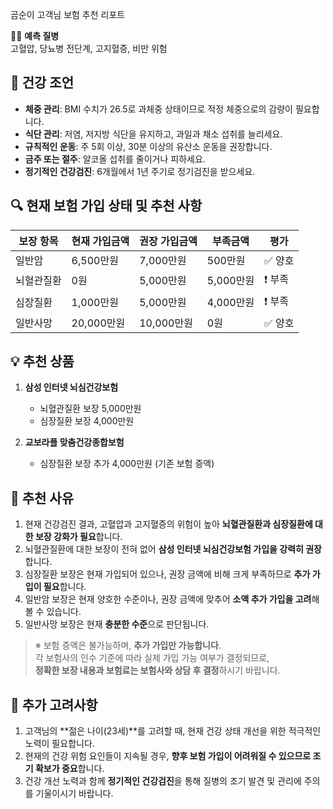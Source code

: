 곰순이 고객님 보험 추천 리포트

🧑‍⚕️ **예측 질병**  
고혈압, 당뇨병 전단계, 고지혈증, 비만 위험

## 📌 건강 조언

- **체중 관리**: BMI 수치가 26.5로 과체중 상태이므로 적정 체중으로의 감량이 필요합니다.
- **식단 관리**: 저염, 저지방 식단을 유지하고, 과일과 채소 섭취를 늘리세요.
- **규칙적인 운동**: 주 5회 이상, 30분 이상의 유산소 운동을 권장합니다.
- **금주 또는 절주**: 알코올 섭취를 줄이거나 피하세요.
- **정기적인 건강검진**: 6개월에서 1년 주기로 정기검진을 받으세요.

## 🔍 현재 보험 가입 상태 및 추천 사항

| 보장 항목  | 현재 가입금액 | 권장 가입금액 | 부족금액  | 평가    |
| ---------- | ------------- | ------------- | --------- | ------- |
| 일반암     | 6,500만원     | 7,000만원     | 500만원   | ✅ 양호 |
| 뇌혈관질환 | 0원           | 5,000만원     | 5,000만원 | ❗ 부족 |
| 심장질환   | 1,000만원     | 5,000만원     | 4,000만원 | ❗ 부족 |
| 일반사망   | 20,000만원    | 10,000만원    | 0원       | ✅ 양호 |

## 💡 추천 상품

1. **삼성 인터넷 뇌심건강보험**

   - 뇌혈관질환 보장 5,000만원
   - 심장질환 보장 4,000만원

2. **교보라플 맞춤건강종합보험**
   - 심장질환 보장 추가 4,000만원 (기존 보험 증액)

## 💬 추천 사유

1. 현재 건강검진 결과, 고혈압과 고지혈증의 위험이 높아 **뇌혈관질환과 심장질환에 대한 보장 강화가 필요**합니다.
2. 뇌혈관질환에 대한 보장이 전혀 없어 **삼성 인터넷 뇌심건강보험 가입을 강력히 권장**합니다.
3. 심장질환 보장은 현재 가입되어 있으나, 권장 금액에 비해 크게 부족하므로 **추가 가입이 필요**합니다.
4. 일반암 보장은 현재 양호한 수준이나, 권장 금액에 맞추어 **소액 추가 가입을 고려**해볼 수 있습니다.
5. 일반사망 보장은 현재 **충분한 수준**으로 판단됩니다.

> ※ 보험 증액은 불가능하며, **추가 가입만 가능합니다**.  
> 각 보험사의 인수 기준에 따라 실제 가입 가능 여부가 결정되므로,  
> **정확한 보장 내용과 보험료는 보험사와 상담 후 결정**하시기 바랍니다.

## 📎 추가 고려사항

1. 고객님의 **젊은 나이(23세)**를 고려할 때, 현재 건강 상태 개선을 위한 적극적인 노력이 필요합니다.
2. 현재의 건강 위험 요인들이 지속될 경우, **향후 보험 가입이 어려워질 수 있으므로 조기 확보가 중요**합니다.
3. 건강 개선 노력과 함께 **정기적인 건강검진**을 통해 질병의 조기 발견 및 관리에 주의를 기울이시기 바랍니다.
